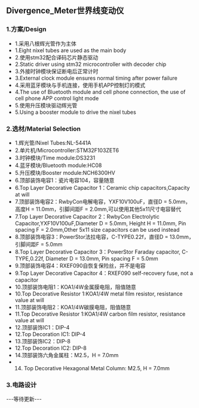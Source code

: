 ## Divergence_Meter世界线变动仪
### 1.方案/Design
  * 1.采用八根辉光管作为主体
  * 1.Eight nixel tubes are used as the main body
  * 2.使用stm32配合译码芯片静态驱动
  * 2.Static driver using stm32 microcontroller with decoder chip
  * 3.外接时钟模块保证断电后正常计时
  * 3.External clock module ensures normal timing after power failure
  * 4.采用蓝牙模块与手机连接，使用手机APP控制灯的模式
  * 4.The use of Bluetooth module and cell phone connection, the use of cell phone APP control light mode
  * 5.使用升压模块驱动辉光管
  * 5.Using a booster module to drive the nixel tubes
### 2.选材/Material Selection
  * 1.辉光管/Nixel Tubes:NL-5441A
  * 2.单片机/Microcontroller:STM32F103ZET6
  * 3.时钟模块/Time module:DS3231
  * 4.蓝牙模块/Bluetooth module:HC08
  * 5.升压模块/Booster module:NCH6300HV
  * 6.顶部装饰电容1：瓷片电容104，容量随意
  * 6.Top Layer Decorative Capacitor 1：Ceramic chip capacitors,Capacity at will
  * 7.顶部装饰电容2：RwbyCon电解电容，YXF10V100uF，直径D = 5.0mm，高度H = 11.0mm，引脚间距F = 2.0mm,可以使用其他5x11尺寸电容替代
  * 7.Top Layer Decorative Capacitor 2：RwbyCon Electrolytic Capacitor,YXF10V100uF,Diameter D = 5.0mm, Height H = 11.0mm, Pin spacing F = 2.0mm,Other 5x11 size capacitors can be used instead
  * 8.顶部装饰电容3：PowerStor法拉电容，C-TYPE0.22f，直径D = 13.0mm，引脚间距F = 5.0mm
  * 8.Top Layer Decorative Capacitor 3：PowerStor Faraday capacitor, C-TYPE,0.22f, Diameter D = 13.0mm, Pin spacing F = 5.0mm
  * 9.顶部装饰电容4：RXEF090自恢复保险丝，并不是电容
  * 9.Top Layer Decorative Capacitor 4：RXEF090 self-recovery fuse, not a capacitor
  * 10.顶部装饰电阻1：KOA1/4W金属膜电阻，阻值随意
  * 10.Top Decorative Resistor 1:KOA1/4W metal film resistor, resistance value at will
  * 11.顶部装饰电阻2：KOA1/4W碳膜电阻，阻值随意
  * 11.Top Decorative Resistor 1:KOA1/4W carbon film resistor, resistance value at will
  * 12.顶部装饰IC1：DIP-4
  * 12.Top Decoration IC1: DIP-4
  * 13.顶部装饰IC2：DIP-8
  * 12.Top Decoration IC2: DIP-8
  * 14.顶部装饰六角金属柱：M2.5，H = 7.0mm
  * 14. Top Decorative Hexagonal Metal Column: M2.5, H = 7.0mm
### 3.电路设计
---等待更新---
